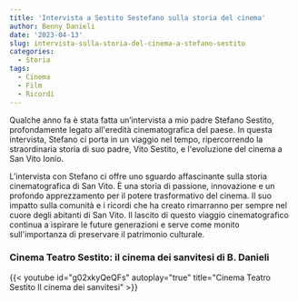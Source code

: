 ```yaml
---
title: 'Intervista a Sestito Sestefano sulla storia del cinema'
author: Benny Danieli
date: '2023-04-13'
slug: intervista-sulla-storia-del-cinema-a-stefano-sestito
categories:
  - Storia
tags:
  - Cinema
  - Film
  - Ricordi
---
```


Qualche anno fa è stata fatta un’intervista a mio padre Stefano Sestito, profondamente legato all'eredità cinematografica del paese. In questa intervista, Stefano ci porta in un viaggio nel tempo, ripercorrendo la straordinaria storia di suo padre, Vito Sestito, e l'evoluzione del cinema a San Vito Ionio.

L’intervista con Stefano ci offre uno sguardo affascinante sulla storia cinematografica di San Vito. È una storia di passione, innovazione e un profondo apprezzamento per il potere trasformativo del cinema. Il suo impatto sulla comunità e i ricordi che ha creato rimarranno per sempre nel cuore degli abitanti di San Vito. Il lascito di questo viaggio cinematografico continua a ispirare le future generazioni e serve come monito sull'importanza di preservare il patrimonio culturale.

### Cinema Teatro Sestito: il cinema dei sanvitesi di B. Danieli

{{< youtube id="g02xkyQeQFs" autoplay="true" title="Cinema Teatro Sestito Il cinema dei sanvitesi" >}}